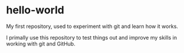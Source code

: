 # hello-world
My first repository, used to experiment with git and learn how it works.

I primally use this repository to test things out and improve my skills in working with git and GitHub.
